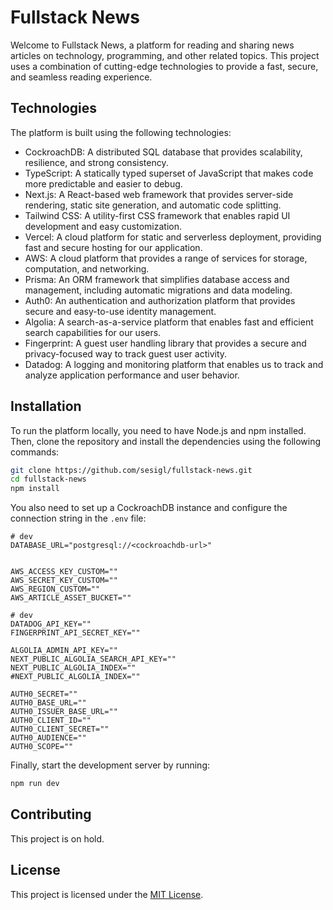 # Fullstack News
Welcome to Fullstack News, a platform for reading and sharing news articles on technology, programming, and other related topics. This project uses a combination of cutting-edge technologies to provide a fast, secure, and seamless reading experience.
## Technologies
The platform is built using the following technologies:
<ul><li>CockroachDB: A distributed SQL database that provides scalability, resilience, and strong consistency.</li><li>TypeScript: A statically typed superset of JavaScript that makes code more predictable and easier to debug.</li><li>Next.js: A React-based web framework that provides server-side rendering, static site generation, and automatic code splitting.</li><li>Tailwind CSS: A utility-first CSS framework that enables rapid UI development and easy customization.</li><li>Vercel: A cloud platform for static and serverless deployment, providing fast and secure hosting for our application.</li><li>AWS: A cloud platform that provides a range of services for storage, computation, and networking.</li><li>Prisma: An ORM framework that simplifies database access and management, including automatic migrations and data modeling.</li><li>Auth0: An authentication and authorization platform that provides secure and easy-to-use identity management.</li><li>Algolia: A search-as-a-service platform that enables fast and efficient search capabilities for our users.</li><li>Fingerprint: A guest user handling library that provides a secure and privacy-focused way to track guest user activity.</li><li>Datadog: A logging and monitoring platform that enables us to track and analyze application performance and user behavior.</li></ul><h2>Installation</h2>
To run the platform locally, you need to have Node.js and npm installed. Then, clone the repository and install the dependencies using the following commands:

``` bash
git clone https://github.com/sesigl/fullstack-news.git
cd fullstack-news
npm install
```

You also need to set up a CockroachDB instance and configure the connection string in the  `.env`  file:

```
# dev
DATABASE_URL="postgresql://<cockroachdb-url>"


AWS_ACCESS_KEY_CUSTOM=""
AWS_SECRET_KEY_CUSTOM=""
AWS_REGION_CUSTOM=""
AWS_ARTICLE_ASSET_BUCKET=""

# dev
DATADOG_API_KEY=""
FINGERPRINT_API_SECRET_KEY=""

ALGOLIA_ADMIN_API_KEY=""
NEXT_PUBLIC_ALGOLIA_SEARCH_API_KEY=""
NEXT_PUBLIC_ALGOLIA_INDEX=""
#NEXT_PUBLIC_ALGOLIA_INDEX=""

AUTH0_SECRET=""
AUTH0_BASE_URL=""
AUTH0_ISSUER_BASE_URL=""
AUTH0_CLIENT_ID=""
AUTH0_CLIENT_SECRET=""
AUTH0_AUDIENCE=""
AUTH0_SCOPE=""
```

Finally, start the development server by running:

``` bash
npm run dev
```
<h2>Contributing</h2>
This project is on hold.

<h2>License</h2>
This project is licensed under the <a href="LICENSE" target="_new">MIT License</a>.
